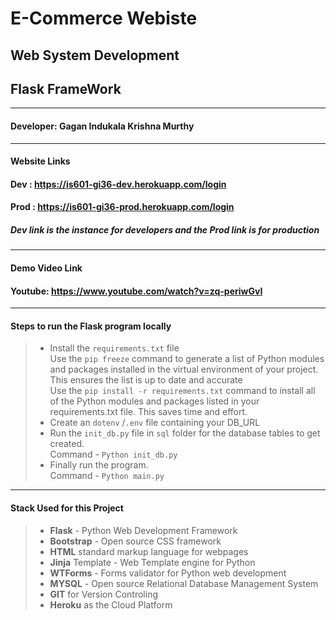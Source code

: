 # **E-Commerce Webiste**
## **Web System Development** 
## **Flask FrameWork**
----------------------
#### **Developer**: Gagan Indukala Krishna Murthy
-------------------
#### **Website Links**
#### Dev : https://is601-gi36-dev.herokuapp.com/login
#### Prod : https://is601-gi36-prod.herokuapp.com/login
##### Dev link is the instance for developers and the Prod link is for production

-------------------
#### **Demo Video Link**
#### Youtube: https://www.youtube.com/watch?v=zq-periwGvI

-------------------
#### **Steps to run the Flask program locally**
>- Install the ```requirements.txt``` file\
Use the ```pip freeze``` command to generate a list of Python modules and packages installed in the virtual environment of your project. This ensures the list is up to date and accurate\
Use the ```pip install -r requirements.txt``` command to install all of the Python modules and packages listed in your requirements.txt file. This saves time and effort.
>- Create an ```dotenv``` /```.env``` file containing your DB_URL
>- Run the ```init_db.py``` file in ```sql``` folder for the database tables to get created.\
 Command - ```Python init_db.py```
 > - Finally run the program.\
 Command - ```Python main.py```

 ---------------------
 #### **Stack Used for this Project**
 >- **Flask** - Python Web Development Framework
 >- **Bootstrap** - Open source CSS framework
 >- **HTML** standard markup language for webpages
 >- **Jinja** Template - Web Template engine for Python
 >- **WTForms** - Forms validator for Python web development
 >- **MYSQL** - Open source Relational Database Management System
 >- **GIT** for Version Controling 
 >- **Heroku** as the Cloud Platform
